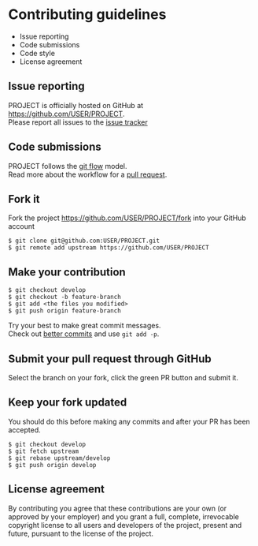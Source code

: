 Contributing guidelines
=======================

- Issue reporting
- Code submissions
- Code style
- License agreement

Issue reporting
---------------

PROJECT is officially hosted on GitHub at https://github.com/USER/PROJECT.  
Please report all issues to the [issue tracker](https://github.com/USER/PROJECT/issues)

Code submissions
----------------

PROJECT follows the [git flow](http://nvie.com/posts/a-successful-git-branching-model/) model.  
Read more about the workflow for a [pull request](https://help.github.com/articles/using-pull-requests).

Fork it
-------

Fork the project https://github.com/USER/PROJECT/fork into your GitHub account

```
$ git clone git@github.com:USER/PROJECT.git
$ git remote add upstream https://github.com/USER/PROJECT
```

Make your contribution
----------------------

```
$ git checkout develop
$ git checkout -b feature-branch
$ git add <the files you modified>
$ git push origin feature-branch
```

Try your best to make great commit messages.  
Check out [better commits](http://web-design-weekly.com/2013/09/01/a-better-git-commit) and use `git add -p`.

Submit your pull request through GitHub
---------------------------------------

Select the branch on your fork, click the green PR button and submit it.

Keep your fork updated
----------------------

You should do this before making any commits and after your PR has been accepted.
```
$ git checkout develop
$ git fetch upstream
$ git rebase upstream/develop
$ git push origin develop
```

License agreement
-----------------

By contributing you agree that these contributions are your own
(or approved by your employer) and you grant a full, complete, irrevocable
copyright license to all users and developers of the project, present and
future, pursuant to the license of the project.